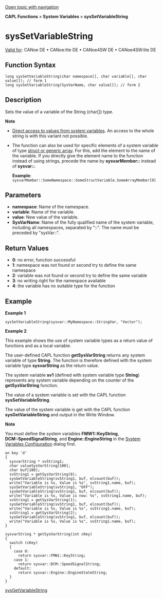 [Open topic with navigation](../../../../../CANoeDEFamily.htm#Topics/CAPLFunctions/SystemVariables/Functions/CAPLfunctionSysSetVariableString.md)

**CAPL Functions** » **System Variables** » **sysSetVariableString**

# sysSetVariableString

[Valid for](../../../Shared/FeatureAvailability.md): CANoe DE • CANoe:lite DE • CANoe4SW DE • CANoe4SW:lite DE

## Function Syntax

```plaintext
long sysSetVariableString(char namespace[], char variable[], char value[]); // form 1
long sysSetVariableString(SysVarName, char value[]); // form 2
```

## Description

Sets the value of a variable of the String (char[]) type.

**Note**

- [Direct access to values from system variables](../../../Shared/CAPL/SignalOrientedProgramming/SOPAccessSystemVariable.md). An access to the whole string is with this variant not possible.
- The function can also be used for specific elements of a system variable of type [struct or generic array](../../../Shared/SystemVariables/SysVar.md). For this, add the element to the name of the variable. If you directly give the element name to the function instead of using strings, precede the name by **sysvarMember::** instead of **sysvar::**.

  **Example**: `sysvarMember::SomeNamespace::SomeStructVariable.SomeArrayMember[0]`

## Parameters

- **namespace**: Name of the namespace.
- **variable**: Name of the variable.
- **value**: New value of the variable.
- **SysVarName**: Name of the fully qualified name of the system variable, including all namespaces, separated by "::". The name must be preceded by "sysVar::".

## Return Values

- **0**: no error, function successful
- **1**: namespace was not found or second try to define the same namespace
- **2**: variable was not found or second try to define the same variable
- **3**: no writing right for the namespace available
- **4**: the variable has no suitable type for the function

## Example

**Example 1**

```plaintext
sysSetVariableString(sysvar::MyNamespace::StringVar, "Vector");
```

**Example 2**

This example shows the use of system variable types as a return value of functions and as a local variable.

The user-defined CAPL function **getSysVarString** returns any system variable of type **String**. The function is therefore defined with the system variable type **sysvarString** as the return value.

The system variable **sv1** (defined with system variable type **String**) represents any system variable depending on the counter of the **getSysVarString** function.

The value of a system variable is set with the CAPL function **sysSetVariableString**.

The value of the system variable is get with the CAPL function **sysGetVariableString** and output in the Write Window.

**Note**

You must define the system variables **FMW1::KeyString**, **DCM::SpeedSignalString**, and **Engine::EngineString** in the [System Variables Configuration](../../../Shared/SystemVariables/SysVarConfigUserDefined.md) dialog first.

```plaintext
on key 'd'
{
  sysvarString * svString1;
  char valueSysVarString[100];
  char buf[100];
  svString1 = getSysVarString(0);
  sysGetVariableString(svString1, buf, elcount(buf));
  write("Variable is %s, Value is %s", svString1.name, buf);
  sysSetVariableString(svString1, "OFF");
  sysGetVariableString(svString1, buf, elcount(buf));
  write("Variable is %s, Value is now: %s", svString1.name, buf);
  svString1 = getSysVarString(1);
  sysGetVariableString(svString1, buf, elcount(buf));
  write("Variable is %s, Value is %s", svString1.name, buf);
  svString1 = getSysVarString(2);
  sysGetVariableString(svString1, buf, elcount(buf));
  write("Variable is %s, Value is %s", svString1.name, buf);
}

sysvarString * getSysVarString(int cKey)
{
  switch (cKey)
  {
    case 0:
      return sysvar::FMW1::KeyString;
    case 1:
      return sysvar::DCM::SpeedSignalString;
    default:
      return sysvar::Engine::EngineStateString;
  }
}
```

[sysGetVariableString](CAPLfunctionSysGetVariableString.md)
